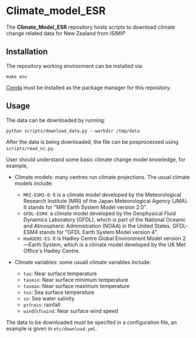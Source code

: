 # Climate_model_ESR

The **Climate_Model_ESR** repository hosts scripts to download climate change related data for New Zealand from _ISIMIP_


## Installation
The repository working environment can be installed via:
```
make env
```
[Conda](https://conda.io/projects/conda/en/latest/user-guide/getting-started.html) must be installed as the package manager for this repository.


## Usage

The data can be downloaded by running:
```
python scripts/download_data.py --workdir /tmp/data
```

After the data is being downloaded, the file can be posprocessed using `scripts/read_nc.py`.

User should understand some basic climate change model knowledge, for example,

- Climate models: many centres run climate projections. The usual climate models include:
    - ``MRI-ESM2-0``: it is a climate model developed by the Meteorological Research Institute (MRI) of the Japan Meteorological Agency (JMA). It stands for "MRI Earth System Model version 2.0".
    - ``GFDL-ESM4``: a climate model developed by the Geophysical Fluid Dynamics Laboratory (GFDL), which is part of the National Oceanic and Atmospheric Administration (NOAA) in the United States. GFDL-ESM4 stands for "GFDL Earth System Model version 4".
    - ``HadGEM2-ES``: it is Hadley Centre Global Environment Model version 2—Earth System, which is a climate model developed by the UK Met Office's Hadley Centre. 

- Climate variables: some usuall climate variables include:
    - ``tas``: Near surface temperature
    - ``tasmin``: Near surface minimum temperature
    - ``tasmax``: Near surface maximum temperature
    - ``tos``: Sea surface temperature
    - ``so``: Sea water salinity
    - ``pr``/``rain``: rainfall
    - ``wind``/``sfcwind``: Near surface wind speed

The data to be downloaded must be specifed in a configuration file, an example is given in ``etc/download.yml``.



